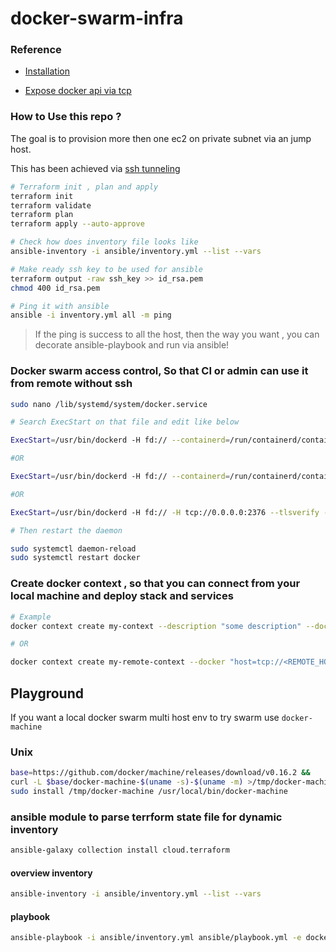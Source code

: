 # docker-swarm-infra

### Reference
* [Installation](https://docs.docker.com/engine/security/rootless/#install)

* [Expose docker api via tcp](https://docs.docker.com/engine/security/rootless/#expose-docker-api-socket-through-tcp)


### How to Use this repo ?

The goal is to provision more then one ec2 on private subnet via an jump host.

This has been achieved via [ssh tunneling](https://www.ssh.com/academy/ssh/tunneling)

```sh
# Terraform init , plan and apply
terraform init
terraform validate
terraform plan
terraform apply --auto-approve

# Check how does inventory file looks like
ansible-inventory -i ansible/inventory.yml --list --vars

# Make ready ssh key to be used for ansible
terraform output -raw ssh_key >> id_rsa.pem
chmod 400 id_rsa.pem

# Ping it with ansible
ansible -i inventory.yml all -m ping
```

> If the ping is success to all the host, then the way you want , you can decorate ansible-playbook and run via ansible! 


### Docker swarm access control, So that CI or admin can use it from remote without ssh


```sh
sudo nano /lib/systemd/system/docker.service

# Search ExecStart on that file and edit like below

ExecStart=/usr/bin/dockerd -H fd:// --containerd=/run/containerd/containerd.sock

#OR 

ExecStart=/usr/bin/dockerd -H fd:// --containerd=/run/containerd/containerd.sock -H tcp://0.0.0.0:2376

#OR

ExecStart=/usr/bin/dockerd -H fd:// -H tcp://0.0.0.0:2376 --tlsverify --tlscacert=/etc/docker/ca.pem --tlscert=/etc/docker/server-cert.pem --tlskey=/etc/docker/server-key.pem

# Then restart the daemon

sudo systemctl daemon-reload
sudo systemctl restart docker

```

### Create docker context , so that you can connect from your local machine and deploy stack and services

```sh
# Example
docker context create my-context --description "some description" --docker "host=tcp://myserver:2376,ca=~/ca-file,cert=~/cert-file,key=~/key-file" 

# OR

docker context create my-remote-context --docker "host=tcp://<REMOTE_HOST_IP>:2375"

```

## Playground

If you want a local docker swarm multi host env to try swarm use `docker-machine`

### Unix

```sh
base=https://github.com/docker/machine/releases/download/v0.16.2 &&
curl -L $base/docker-machine-$(uname -s)-$(uname -m) >/tmp/docker-machine &&
sudo install /tmp/docker-machine /usr/local/bin/docker-machine

```

### ansible module to parse terrform state file for dynamic inventory

```sh
ansible-galaxy collection install cloud.terraform
```

#### overview inventory

```sh
ansible-inventory -i ansible/inventory.yml --list --vars
```

#### playbook

```sh
ansible-playbook -i ansible/inventory.yml ansible/playbook.yml -e docker_registry_username=amitzrepo -e docker_registry_password=token-xyz
```
